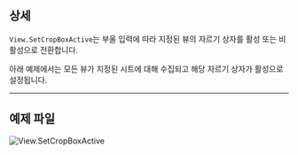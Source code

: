 ## 상세
`View.SetCropBoxActive`는 부울 입력에 따라 지정된 뷰의 자르기 상자를 활성 또는 비활성으로 전환합니다.

아래 예제에서는 모든 뷰가 지정된 시트에 대해 수집되고 해당 자르기 상자가 활성으로 설정됩니다.
___
## 예제 파일

![View.SetCropBoxActive](./Revit.Elements.Views.View.SetCropBoxActive_img.jpg)
